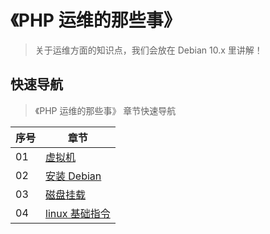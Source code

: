 # 《PHP 运维的那些事》

> 关于运维方面的知识点，我们会放在 Debian 10.x 里讲解！

## 快速导航

> 《PHP 运维的那些事》 章节快速导航

| 序号 | 章节                                    |
| ---- | --------------------------------------- |
| 01   | [虚拟机](./01-虚拟机.md)                |
| 02   | [安装 Debian](./02-安装Debian.md)       |
| 03   | [磁盘挂载](./03-磁盘挂载.md)            |
| 04   | [linux 基础指令](./04-linux基础指令.md) |
